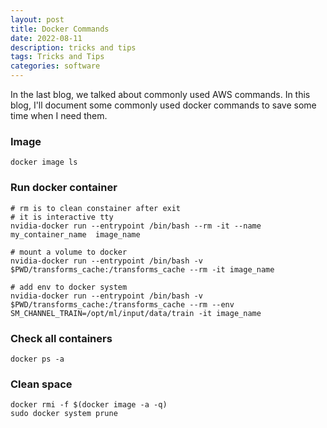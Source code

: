```yaml
---
layout: post
title: Docker Commands
date: 2022-08-11
description: tricks and tips
tags: Tricks and Tips
categories: software
---
```

In the last blog, we talked about commonly used AWS commands. In this blog, I'll document some commonly used docker commands to save some time when I need them.

### Image
```
docker image ls
```

### Run docker container
```
# rm is to clean constainer after exit
# it is interactive tty
nvidia-docker run --entrypoint /bin/bash --rm -it --name my_container_name  image_name

# mount a volume to docker
nvidia-docker run --entrypoint /bin/bash -v $PWD/transforms_cache:/transforms_cache --rm -it image_name

# add env to docker system
nvidia-docker run --entrypoint /bin/bash -v $PWD/transforms_cache:/transforms_cache --rm --env SM_CHANNEL_TRAIN=/opt/ml/input/data/train -it image_name

```


### Check all containers
```
docker ps -a
```


### Clean space
```
docker rmi -f $(docker image -a -q)
sudo docker system prune
```





